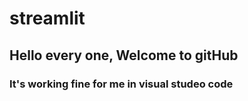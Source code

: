 # streamlit

## Hello every one, Welcome to gitHub

### It's working fine for me in visual studeo code


